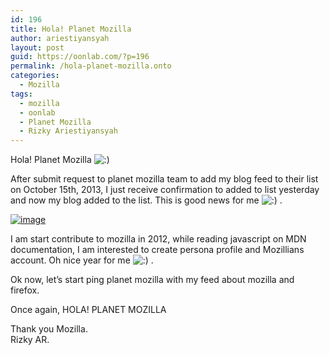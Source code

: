 ```yaml
---
id: 196
title: Hola! Planet Mozilla
author: ariestiyansyah
layout: post
guid: https://oonlab.com/?p=196
permalink: /hola-planet-mozilla.onto
categories:
  - Mozilla
tags:
  - mozilla
  - oonlab
  - Planet Mozilla
  - Rizky Ariestiyansyah
---
```

Hola! Planet Mozilla <img src="https://oonlab.com/wp-includes/images/smilies/icon_smile.gif" alt=":)" class="wp-smiley" /> 

After submit request to planet mozilla team to add my blog feed to their list on October 15th, 2013, I just receive confirmation to added to list yesterday and now my blog added to the list. This is good news for me <img src="https://oonlab.com/wp-includes/images/smilies/icon_smile.gif" alt=":)" class="wp-smiley" /> . 

[<img title="Screenshot_2014-02-13-00-42-21.png" class="alignnone size-full" alt="image" src="http://oonlab.com/wp-content/uploads/2014/02/wpid-Screenshot_2014-02-13-00-42-21.png" />][1]

I am start contribute to mozilla in 2012, while reading javascript on MDN documentation, I am interested to create persona profile and Mozillians account. Oh nice year for me <img src="https://oonlab.com/wp-includes/images/smilies/icon_smile.gif" alt=":)" class="wp-smiley" /> .

Ok now, let&#8217;s start ping planet mozilla with my feed about mozilla and firefox.

Once again, HOLA! PLANET MOZILLA

Thank you Mozilla.  
Rizky AR.

 [1]: http://oonlab.com/wp-content/uploads/2014/02/wpid-Screenshot_2014-02-13-00-42-21.png